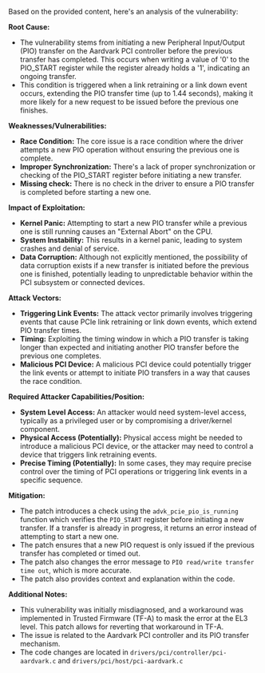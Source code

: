 Based on the provided content, here's an analysis of the vulnerability:

**Root Cause:**

- The vulnerability stems from initiating a new Peripheral Input/Output (PIO) transfer on the Aardvark PCI controller before the previous transfer has completed. This occurs when writing a value of '0' to the PIO_START register while the register already holds a '1', indicating an ongoing transfer.
- This condition is triggered when a link retraining or a link down event occurs, extending the PIO transfer time (up to 1.44 seconds), making it more likely for a new request to be issued before the previous one finishes.

**Weaknesses/Vulnerabilities:**

- **Race Condition:** The core issue is a race condition where the driver attempts a new PIO operation without ensuring the previous one is complete.
- **Improper Synchronization:** There's a lack of proper synchronization or checking of the PIO_START register before initiating a new transfer.
- **Missing check:** There is no check in the driver to ensure a PIO transfer is completed before starting a new one.

**Impact of Exploitation:**

- **Kernel Panic:** Attempting to start a new PIO transfer while a previous one is still running causes an "External Abort" on the CPU.
- **System Instability:** This results in a kernel panic, leading to system crashes and denial of service.
- **Data Corruption:** Although not explicitly mentioned, the possibility of data corruption exists if a new transfer is initiated before the previous one is finished, potentially leading to unpredictable behavior within the PCI subsystem or connected devices.

**Attack Vectors:**

- **Triggering Link Events:** The attack vector primarily involves triggering events that cause PCIe link retraining or link down events, which extend PIO transfer times.
- **Timing:** Exploiting the timing window in which a PIO transfer is taking longer than expected and initiating another PIO transfer before the previous one completes.
- **Malicious PCI Device:** A malicious PCI device could potentially trigger the link events or attempt to initiate PIO transfers in a way that causes the race condition.

**Required Attacker Capabilities/Position:**

- **System Level Access:** An attacker would need system-level access, typically as a privileged user or by compromising a driver/kernel component.
- **Physical Access (Potentially):** Physical access might be needed to introduce a malicious PCI device, or the attacker may need to control a device that triggers link retraining events.
- **Precise Timing (Potentially):** In some cases, they may require precise control over the timing of PCI operations or triggering link events in a specific sequence.

**Mitigation:**

- The patch introduces a check using the `advk_pcie_pio_is_running` function which verifies the `PIO_START` register before initiating a new transfer. If a transfer is already in progress, it returns an error instead of attempting to start a new one.
- The patch ensures that a new PIO request is only issued if the previous transfer has completed or timed out.
- The patch also changes the error message to `PIO read/write transfer time out`, which is more accurate.
- The patch also provides context and explanation within the code.

**Additional Notes:**

- This vulnerability was initially misdiagnosed, and a workaround was implemented in Trusted Firmware (TF-A) to mask the error at the EL3 level. This patch allows for reverting that workaround in TF-A.
- The issue is related to the Aardvark PCI controller and its PIO transfer mechanism.
- The code changes are located in `drivers/pci/controller/pci-aardvark.c` and `drivers/pci/host/pci-aardvark.c`